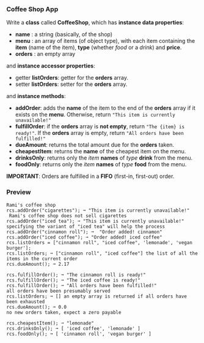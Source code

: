 ### Coffee Shop App

Write a **class** called **CoffeeShop**, which has **instance data properties**:

-  **name** : a string (basically, of the shop)
-  **menu** : an array of items (of object type), with each item containing the **item** (name of the item), **type** (whether _food_ or a _drink_) and **price**.
-  **orders** : an empty array

and **instance accessor properties**:

-  getter **listOrders**: getter for the **orders** array.
-  setter **listOrders**: setter for the **orders** array.

and **instance methods**:

-  **addOrder**: adds the **name** of the item to the end of the **orders** array if it exists on the **menu**. Otherwise, return `"This item is currently unavailable!"`
-  **fulfillOrder**: if the **orders** array is **not empty**, return `"The {item} is ready!"`. If the **orders** array is empty, return `"All orders have been fulfilled!"`
-  **dueAmount**: returns the total amount due for the **orders** taken.
-  **cheapestItem**: returns the **name** of the cheapest item on the menu.
-  **drinksOnly**: returns only the _item_  **names** of _type_  **drink** from the menu.
-  **foodOnly**: returns only the _item_  **names** of _type_  **food** from the menu.

**IMPORTANT**: Orders are fulfilled in a **FIFO** (first-in, first-out) order.


### Preview

```
Rami's coffee shop
rcs.addOrder("cigarettes"); ➞ "This item is currently unavailable!"
 Rami's coffee shop does not sell cigarettes
rcs.addOrder("iced tea"); ➞ "This item is currently unavailable!" 
specifying the variant of "iced tea" will help the process
rcs.addOrder("cinnamon roll"); ➞  "Order added! cinnamon"
rcs.addOrder("iced coffee"); ➞ "Order added! iced coffee" 
rcs.listOrders = ["cinnamon roll", "iced coffee", 'lemonade', 'vegan burger'];
rcs.listOrders; ➞ ["cinnamon roll", "iced coffee"] the list of all the items in the current order
rcs.dueAmount(); ➞ 2.17

rcs.fulfillOrder(); ➞ "The cinnamon roll is ready!"
rcs.fulfillOrder(); ➞ "The iced coffee is ready!"
rcs.fulfillOrder(); ➞ "All orders have been fulfilled!"
all orders have been presumably served
rcs.listOrders; ➞ [] an empty array is returned if all orders have been exhausted
rcs.dueAmount(); ➞ 0.0
no new orders taken, expect a zero payable

rcs.cheapestItem(); ➞ "lemonade"
rcs.drinksOnly(); ➞ [ 'iced coffee', 'lemonade' ]
rcs.foodOnly(); ➞ [ 'cinnamon roll', 'vegan burger' ]
```
